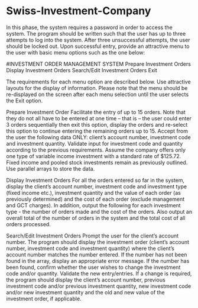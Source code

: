 # Swiss-Investment-Company

In this phase, the system requires a password in order to access the system. The program should
be written such that the user has up to three attempts to log into the system. After three
unsuccessful attempts, the user should be locked out.
Upon successful entry, provide an attractive menu to the user with basic menu options such as
the one below:

#INVESTMENT ORDER MANAGEMENT SYSTEM
  Prepare Investment Orders
  Display Investment Orders
  Search/Edit Investment Orders
  Exit

The requirements for each menu option are described below. Use attractive layouts for the
display of information. Please note that the menu should be re-displayed on the screen after
each menu selection until the user selects the Exit option.

Prepare Investment Order
Facilitate the entry of up to 15 orders. Note that they do not all have to be entered at one time
– that is – the user could enter 3 orders sequentially then exit this option, display the orders and
re-select this option to continue entering the remaining orders up to 15. Accept from the user
the following data ONLY: client’s account number, investment code and investment quantity.
Validate input for investment code and quantity according to the previous requirements. Assume
the company offers only one type of variable income investment with a standard rate of
$125.72. Fixed income and pooled stock investments remain as previously outlined. Use parallel
arrays to store the data.

Display Investment Orders
For all the orders entered so far in the system, display the client’s account number, investment
code and investment type (fixed income etc.), investment quantity and the value of each order
(as previously determined) and the cost of each order (exclude management and GCT charges).
In addition, output the following for each investment type - the number of orders made and
the cost of the orders. Also output an overall total of the number of orders in the system and
the total cost of all orders processed.


Search/Edit Investment Orders
Prompt the user for the client’s account number. The program should display the investment
order (client’s account number, investment code and investment quantity) where the client’s
account number matches the number entered. If the number has not been found in the array,
display an appropriate error message. If the number has been found, confirm whether the user
wishes to change the investment code and/or quantity. Validate the new entry/entries. If a
change is required, the program should display the client’s account number, previous investment
code and/or previous investment quantity, new investment code and/or new investment quantity
and the old and new value of the investment order, if applicable.
